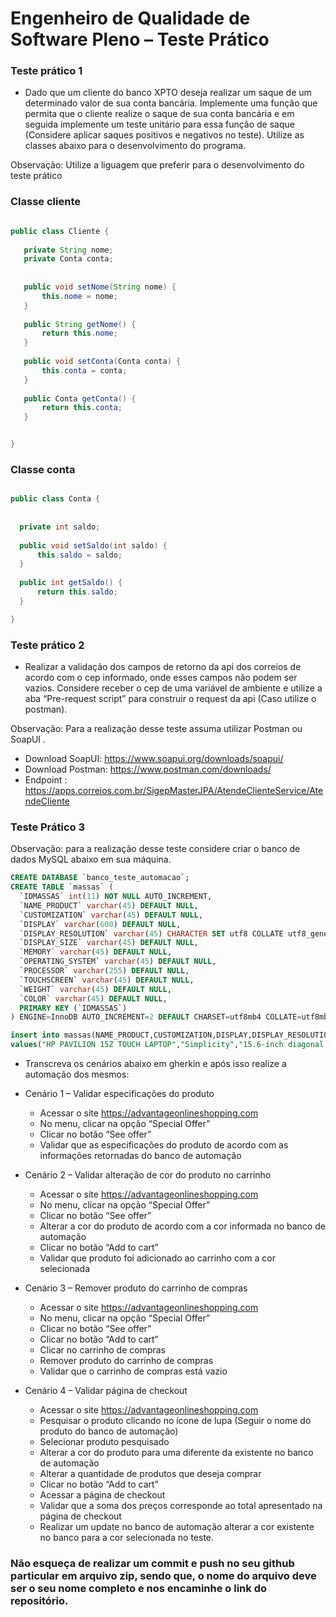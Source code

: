 # Engenheiro de Qualidade de Software Pleno – Teste Prático

### Teste prático 1 
* Dado que um cliente do banco XPTO deseja realizar um saque de um determinado valor de sua conta bancária. Implemente uma função que permita que o cliente realize o saque de sua conta bancária e em seguida implemente um teste unitário para essa função de saque (Considere aplicar saques positivos e negativos no teste). Utilize as classes abaixo para o desenvolvimento do programa.

Observação: Utilize a liguagem que preferir para o desenvolvimento do teste prático

### Classe cliente
 ```java
 
 public class Cliente {
	
	private String nome;
	private Conta conta;
	
	
	public void setNome(String nome) {
		this.nome = nome;
	}
	
	public String getNome() {
		return this.nome;
	}
	
	public void setConta(Conta conta) {
		this.conta = conta;
	}
	
	public Conta getConta() {
		return this.conta;
	}


}
 
 ```
 
 ### Classe conta
  ```java
 
public class Conta {
	
	
	private int saldo;
	
	public void setSaldo(int saldo) {
		this.saldo = saldo;
	}
	
	public int getSaldo() {
		return this.saldo;
	}

}
 
 ```
 

### Teste prático 2
* Realizar a validação dos campos de retorno da api dos correios de acordo com o cep informado, onde esses campos não podem ser vazios. 
Considere receber o cep de uma variável de ambiente e utilize a aba “Pre-request script” para construir o request da api (Caso utilize o postman). 

Observação: Para a realização desse teste assuma utilizar Postman ou SoapUI .

* Download SoapUI: https://www.soapui.org/downloads/soapui/
* Download Postman: https://www.postman.com/downloads/
* Endpoint : https://apps.correios.com.br/SigepMasterJPA/AtendeClienteService/AtendeCliente

### Teste Prático 3 

Observação: para a realização desse teste considere criar o banco de dados MySQL abaixo em sua máquina.

``` SQL
CREATE DATABASE `banco_teste_automacao`;
CREATE TABLE `massas` (
  `IDMASSAS` int(11) NOT NULL AUTO_INCREMENT,
  `NAME_PRODUCT` varchar(45) DEFAULT NULL,
  `CUSTOMIZATION` varchar(45) DEFAULT NULL,
  `DISPLAY` varchar(600) DEFAULT NULL,
  `DISPLAY_RESOLUTION` varchar(45) CHARACTER SET utf8 COLLATE utf8_general_ci DEFAULT NULL,
  `DISPLAY_SIZE` varchar(45) DEFAULT NULL,
  `MEMORY` varchar(45) DEFAULT NULL,
  `OPERATING_SYSTEM` varchar(45) DEFAULT NULL,
  `PROCESSOR` varchar(255) DEFAULT NULL,
  `TOUCHSCREEN` varchar(45) DEFAULT NULL,
  `WEIGHT` varchar(45) DEFAULT NULL,
  `COLOR` varchar(45) DEFAULT NULL,
  PRIMARY KEY (`IDMASSAS`)
) ENGINE=InnoDB AUTO_INCREMENT=2 DEFAULT CHARSET=utf8mb4 COLLATE=utf8mb4_0900_ai_ci;

insert into massas(NAME_PRODUCT,CUSTOMIZATION,DISPLAY,DISPLAY_RESOLUTION,DISPLAY_SIZE,MEMORY,OPERATING_SYSTEM,PROCESSOR,TOUCHSCREEN,WEIGHT,COLOR) 
values("HP PAVILION 15Z TOUCH LAPTOP","Simplicity","15.6-inch diagonal Full HD WLED-backlit Display (1920x1080) Touchscreen","1920x1080","15.6","16GB DDR3 - 2 DIMM","Windows 10","AMD Quad-Core A10-8700P Processor + AMD Radeon(TM) R6 Graphics","Yes","5.51 lb","GRAY");

```

* Transcreva os cenários abaixo em gherkin e após isso realize a automação dos mesmos:

* Cenário 1 – Validar especificações do produto
	* Acessar o site https://advantageonlineshopping.com
	* No menu, clicar na opção “Special Offer”
	* Clicar no botão “See offer”
	* Validar que as especificações do produto de acordo com as informações retornadas do banco de automação 

* Cenário 2 – Validar alteração de cor do produto no carrinho
	* Acessar o site https://advantageonlineshopping.com
	* No menu, clicar na opção “Special Offer”
	* Clicar no botão “See offer”
	* Alterar a cor do produto de acordo com a cor informada no banco de automação
	* Clicar no botão “Add to cart”
	* Validar que produto foi adicionado ao carrinho com a cor selecionada

* Cenário 3 – Remover produto do carrinho de compras
	* Acessar o site https://advantageonlineshopping.com
	* No menu, clicar na opção “Special Offer”
	* Clicar no botão “See offer”
	* Clicar no botão “Add to cart”
	* Clicar no carrinho de compras
	* Remover produto do carrinho de compras
	* Validar que o carrinho de compras está vazio

* Cenário 4 – Validar página de checkout
	* Acessar o site https://advantageonlineshopping.com
	* Pesquisar o produto clicando no ícone de lupa (Seguir o nome do produto do banco de automação)
	* Selecionar produto pesquisado
	* Alterar a cor do produto para uma diferente da existente no banco de automação
	* Alterar a quantidade de produtos que deseja comprar
	* Clicar no botão “Add to cart”
	* Acessar a página de checkout
	* Validar que a soma dos preços corresponde ao total apresentado na página de checkout
	* Realizar um update no banco de automação alterar a cor existente no banco para a cor selecionada no teste.


### Não esqueça de realizar um commit e push no seu github particular em arquivo zip, sendo que, o nome do arquivo deve ser o seu nome completo e nos encaminhe o link do repositório.
